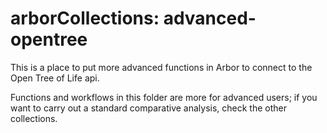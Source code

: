 # arborCollections: advanced-opentree
This is a place to put more advanced functions in Arbor to connect to the Open Tree of Life api.

Functions and workflows in this folder are more for advanced users; if you want to carry out a standard comparative analysis, check the other collections.
